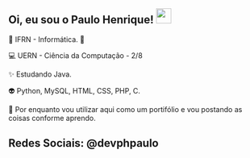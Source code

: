 ## Oi, eu sou o Paulo Henrique! <img width="30" height="30" src=https://github.com/TheDudeThatCode/TheDudeThatCode/blob/master/Assets/Earth.gif>

:penguin: IFRN - Informática. :penguin: <br />

:computer: UERN - Ciência da Computação - 2/8

:sparkles: Estudando Java. <br />

:alien: Python, MySQL, HTML, CSS, PHP, C. <br />

:running: Por enquanto vou utilizar aqui como um portifólio e vou postando as coisas conforme aprendo. 

## Redes Sociais: @devphpaulo
